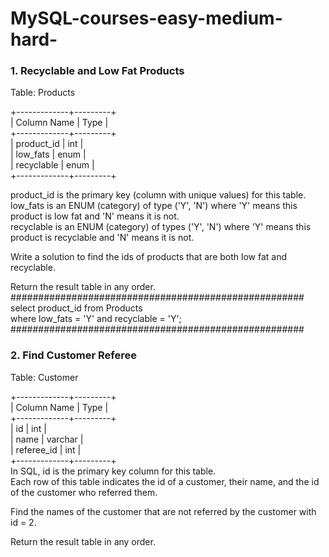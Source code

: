 # MySQL-courses-easy-medium-hard-

### 1. Recyclable and Low Fat Products

Table: Products

+-------------+---------+  
| Column Name | Type    |  
+-------------+---------+  
| product_id  | int     |  
| low_fats    | enum    |  
| recyclable  | enum    |  
+-------------+---------+  

product_id is the primary key (column with unique values) for this table.  
low_fats is an ENUM (category) of type ('Y', 'N') where 'Y' means this product is low fat and 'N' means it is not.  
recyclable is an ENUM (category) of types ('Y', 'N') where 'Y' means this product is recyclable and 'N' means it is not.  
 

Write a solution to find the ids of products that are both low fat and recyclable.  

Return the result table in any order.  
#####################################################  
select product_id from Products  
where low_fats = 'Y' and recyclable = 'Y';  
#####################################################  

### 2. Find Customer Referee  

Table: Customer
  
+-------------+---------+  
| Column Name | Type    |  
+-------------+---------+  
| id          | int     |  
| name        | varchar |  
| referee_id  | int     |  
+-------------+---------+  
In SQL, id is the primary key column for this table.  
Each row of this table indicates the id of a customer, their name, and the id of the customer who referred them.  
 

Find the names of the customer that are not referred by the customer with id = 2.  

Return the result table in any order.  
